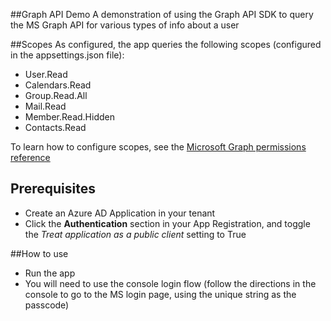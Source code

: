 ﻿##Graph API Demo
A demonstration of using the Graph API SDK to query the MS Graph API for various types of info about a user

##Scopes
As configured, the app queries the following scopes (configured in the appsettings.json file):
- User.Read
- Calendars.Read
- Group.Read.All
- Mail.Read
- Member.Read.Hidden
- Contacts.Read

To learn how to configure scopes, see the [Microsoft Graph permissions reference](https://docs.microsoft.com/en-us/graph/permissions-reference#contacts-permissions)

## Prerequisites
- Create an Azure AD Application in your tenant
- Click the **Authentication** section in your App Registration, and toggle the *Treat application as a public client* setting to True

##How to use
- Run the app
- You will need to use the console login flow (follow the directions in the console to go to the MS login page, using the unique string as the passcode)
